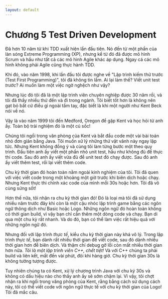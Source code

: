```yaml
---
layout: default
---
```


# Chương 5 Test Driven Development

Đã hơn 10 năm từ khi TDD xuất hiện lần đầu tiên. Nó đến từ một phần của làn sóng Extreme Programming (XP), nhưng kể từ đó đã được mô hình Scrum và hầu như tất cả các mô hình Agile khác áp dụng. Ngay cá các mô hình không phải Agile cũng thực hành TDD.

Khi đó, vào năm 1998, khi lần đầu tôi được nghe về "Lập trình kiếm thử trước (Test First Programming)", tôi đã không tin lắm. Ai lại làm thế? Viết unit test _trước_? Ai muốn làm một việc ngờ nghệch như vậy?

Nhưng lúc đó tôi đã là một lập trình viên chuyên nghiệp được 30 năm rồi, và tôi đã thấy nhiều thứ đến và đi trong ngành. Tôi biết tốt hơn là không nên gạt bỏ bất cứ điều gì ngoài tầm tay, đặc biết là khi một người như Kent Beck nói về nó.

Vậy là vào năm 1999 tôi đến Medford, Oregon để gặp Kent và học hỏi từ anh ấy. Toàn bộ trải nghiệm đó là một cú sốc!

Chúng tôi ngồi trong văn phòng của Kent và bắt đầu code một vài bài toán nhỏ đơn giản bằng Java. Tôi muốn xử lý những thứ vặt vãnh này ngay lập tức. Nhưng Kent không đồng ý và cùng tôi làm từng bước một theo quy trình. Đầu tiên anh ấy viết một phần nhỏ unit test, hầu như không đủ để thực thi code. Sau đó anh ấy viết vừa đủ để unit test đó chạy được. Sau đó anh ấy viết thêm test, rồi lại viết thêm code. 

Chu kỳ thời gian đó hoàn toàn nằm ngoài kinh nghiệm của tôi. Tôi đã quen với việc viết code trong một khoảng một giờ trước khi biên dịch hoặc chạy. Nhưng Kent thực thi chính xác code của mình mỗi 30s hoặc hơn. Tôi đã vô cùng sửng sốt!

Hơn thế nữa, tôi nhận ra chu kỳ thời gian đó! Đó là loại mà tôi đã sử dụng nhiều năm trước đây khi còn là một cậu nhóc lập trình game bằng các ngôn ngữ thông dịch như Basic hoặc Logo. Những ngôn ngữ đó hoàn toàn không có thời gian build, vì vậy bạn chỉ cần thêm một dòng code và chạy. Bạn di qua một chu kỳ rất nhanh. Và do đó, bạn có thể làm việc rất hiệu quả _với_ những ngôn ngữ đó.

Nhưng đối với lập trình _thực tế_, kiểu chu kỳ thời gian này khá vô lý. Trong lập trình _thực tế_, bạn dành rất nhiều thời gian để viết code, sau đó dành nhiều thời gian hơn để biên dịch. Và thậm chí debug gỡ lỗi còn mất nhiều thời gian hơn nữa. _Tôi là một lập trình viên C++, chết tiệt!_ Và với C++ chúng ta phải build và liên kết, mất đến vài phút, đôi khi hàng giờ. Chu kỳ thời gian 30s là không tưởng tượng được.

Tuy nhiên chúng ta có Kent, xử lý chương trình Java với chu ký 30s và không có dấu hiệu nào cho thấy anh ấy sẽ sớm chậm lại. Vì vậy, tôi chợt nhận ra khi ngồi trong văng phòng của Kent, rằng bằng cách sử dụng cách này, tôi có thể viết code với ngôn ngữ thực tế với chu kỳ thời gian của Logo! Tôi đã mắc câu.